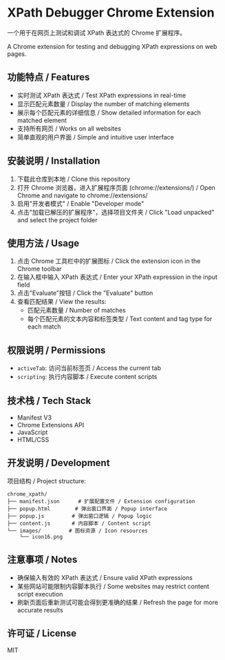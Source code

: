 # XPath Debugger Chrome Extension

一个用于在网页上测试和调试 XPath 表达式的 Chrome 扩展程序。

A Chrome extension for testing and debugging XPath expressions on web pages.

## 功能特点 / Features

- 实时测试 XPath 表达式 / Test XPath expressions in real-time
- 显示匹配元素数量 / Display the number of matching elements
- 展示每个匹配元素的详细信息 / Show detailed information for each matched element
- 支持所有网页 / Works on all websites
- 简单直观的用户界面 / Simple and intuitive user interface

## 安装说明 / Installation

1. 下载此仓库到本地 / Clone this repository
2. 打开 Chrome 浏览器，进入扩展程序页面 (chrome://extensions/) / Open Chrome and navigate to chrome://extensions/
3. 启用"开发者模式" / Enable "Developer mode"
4. 点击"加载已解压的扩展程序"，选择项目文件夹 / Click "Load unpacked" and select the project folder

## 使用方法 / Usage

1. 点击 Chrome 工具栏中的扩展图标 / Click the extension icon in the Chrome toolbar
2. 在输入框中输入 XPath 表达式 / Enter your XPath expression in the input field
3. 点击"Evaluate"按钮 / Click the "Evaluate" button
4. 查看匹配结果 / View the results:
   - 匹配元素数量 / Number of matches
   - 每个匹配元素的文本内容和标签类型 / Text content and tag type for each match

## 权限说明 / Permissions

- `activeTab`: 访问当前标签页 / Access the current tab
- `scripting`: 执行内容脚本 / Execute content scripts

## 技术栈 / Tech Stack

- Manifest V3
- Chrome Extensions API
- JavaScript
- HTML/CSS

## 开发说明 / Development

项目结构 / Project structure:

```
chrome_xpath/
├── manifest.json      # 扩展配置文件 / Extension configuration
├── popup.html        # 弹出窗口界面 / Popup interface
├── popup.js         # 弹出窗口逻辑 / Popup logic
├── content.js       # 内容脚本 / Content script
└── images/         # 图标资源 / Icon resources
    └── icon16.png
```

## 注意事项 / Notes

- 确保输入有效的 XPath 表达式 / Ensure valid XPath expressions
- 某些网站可能限制内容脚本执行 / Some websites may restrict content script execution
- 刷新页面后重新测试可能会得到更准确的结果 / Refresh the page for more accurate results

## 许可证 / License

MIT